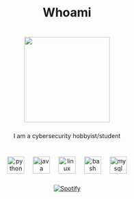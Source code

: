 <h1 align="center">Whoami</h1>

###

<br clear="both">

<div align="center">
  <img height="200" src="https://i.pinimg.com/originals/54/bd/a3/54bda352b17744efa1f6898040455423.gif">
</div>

###

<p align="center">I am a cybersecurity hobbyist/student</p>

###

<br clear="both">

<div align="center">
  <img src="https://cdn.jsdelivr.net/gh/devicons/devicon/icons/python/python-original.svg" height="40" alt="python logo"  />
  <img width="12" />
  <img src="https://cdn.jsdelivr.net/gh/devicons/devicon/icons/java/java-original.svg" height="40" alt="java logo"  />
  <img width="12" />
  <img src="https://cdn.jsdelivr.net/gh/devicons/devicon/icons/linux/linux-original.svg" height="40" alt="linux logo"  />
  <img width="12" />
  <img src="https://cdn.jsdelivr.net/gh/devicons/devicon/icons/bash/bash-original.svg" height="40" alt="bash logo"  />
  <img width="12" />
  <img src="https://cdn.jsdelivr.net/gh/devicons/devicon/icons/mysql/mysql-original.svg" height="40" alt="mysql logo"  />
</div>

###

<div align="center">
  <a href="https://open.spotify.com/user/d3v25cjxfncsghkw6dk11wk9e">
    <img src="https://spotify-recently-played-readme.vercel.app/api?user=d3v25cjxfncsghkw6dk11wk9e&count=3&unique=false" alt="Spotify"  />
  </a>
</div>

###
